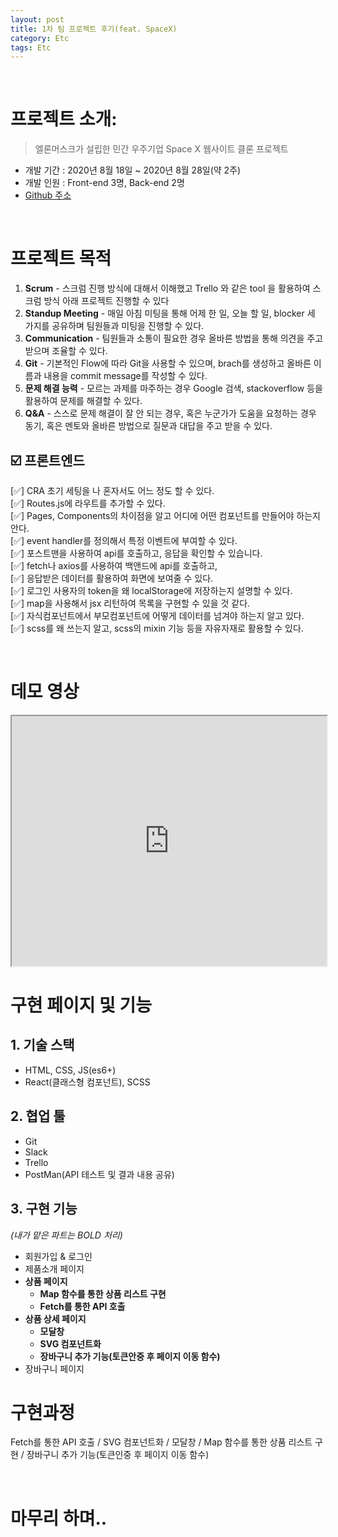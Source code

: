 ```yaml
---
layout: post
title: 1차 팀 프로젝트 후기(feat. SpaceX)
category: Etc
tags: Etc
---
```


<br>

# 프로젝트 소개:

> 엘론머스크가 설립한 민간 우주기업 Space X 웹사이트 클론 프로젝트

- 개발 기간 : 2020년 8월 18일 ~ 2020년 8월 28일(약 2주)<br>
- 개발 인원 : Front-end 3명, Back-end 2명<br>
- [Github 주소](https://github.com/aleatorik/devx)

<br>

# 프로젝트 목적

1. **Scrum** - 스크럼 진행 방식에 대해서 이해했고 Trello 와 같은 tool 을 활용하여 스크럼 방식 아래 프로젝트 진행할 수 있다
2. **Standup Meeting** - 매일 아침 미팅을 통해 어제 한 일, 오늘 할 일, blocker 세 가지를 공유하며 팀원들과 미팅을 진행할 수 있다.
3. **Communication** - 팀원들과 소통이 필요한 경우 올바른 방법을 통해 의견을 주고 받으며 조율할 수 있다.
4. **Git** - 기본적인 Flow에 따라 Git을 사용할 수 있으며, brach를 생성하고 올바른 이름과 내용을 commit message를 작성할 수 있다.
5. **문제 해결 능력** - 모르는 과제를 마주하는 경우 Google 검색, stackoverflow 등을 활용하여 문제를 해결할 수 있다.
6. **Q&A** - 스스로 문제 해결이 잘 안 되는 경우, 혹은 누군가가 도움을 요청하는 경우 동기, 혹은 멘토와 올바른 방법으로 질문과 대답을 주고 받을 수 있다.

## ☑️ 프론트엔드

[✅] CRA 초기 세팅을 나 혼자서도 어느 정도 할 수 있다.<br>
[✅] Routes.js에 라우트를 추가할 수 있다.<br>
[✅] Pages, Components의 차이점을 알고 어디에 어떤 컴포넌트를 만들어야 하는지 안다.<br>
[✅] event handler를 정의해서 특정 이벤트에 부여할 수 있다.<br>
[✅] 포스트맨을 사용하여 api를 호출하고, 응답을 확인할 수 있습니다.<br>
[✅] fetch나 axios를 사용하여 백앤드에 api를 호출하고,<br>
[✅] 응답받은 데이터를 활용하여 화면에 보여줄 수 있다.<br>
[✅] 로그인 사용자의 token을 왜 localStorage에 저장하는지 설명할 수 있다.<br>
[✅] map을 사용해서 jsx 리턴하여 목록을 구현할 수 있을 것 같다.<br>
[✅] 자식컴포넌트에서 부모컴포넌트에 어떻게 데이터를 넘겨야 하는지 알고 있다.<br>
[✅] scss를 왜 쓰는지 알고, scss의 mixin 기능 등을 자유자재로 활용할 수 있다.<br>

<br>

# 데모 영상

<iframe
  src="https://www.youtube.com/embed/gG9l7pZVQ4Y"
  style="width:100%; height:400px;"
></iframe>

<br>

# 구현 페이지 및 기능

## 1. 기술 스택

- HTML, CSS, JS(es6+)
- React(클래스형 컴포넌트), SCSS

## 2. 협업 툴

- Git
- Slack
- Trello
- PostMan(API 테스트 및 결과 내용 공유)

## 3. 구현 기능

_(내가 맡은 파트는 BOLD 처리)_

- 회원가입 & 로그인
- 제품소개 페이지
- **상품 페이지**
  - **Map 함수를 통한 상품 리스트 구현**
  - **Fetch를 통한 API 호출**
- **상품 상세 페이지**
  - **모달창**
  - **SVG 컴포넌트화**
  - **장바구니 추가 기능(토큰안중 후 페이지 이동 함수)**
- 장바구니 페이지

# 구현과정

Fetch를 통한 API 호출 / SVG 컴포넌트화 / 모달창 / Map 함수를 통한 상품 리스트 구현 / 장바구니 추가 기능(토큰인중 후 페이지 이동 함수)

<br>

# 마무리 하며..
